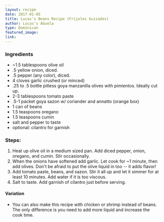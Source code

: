 ```yaml
---
layout: recipe
date: 2017-01-05
title: Lucas's Beans Recipe (Frijoles Guisados)
author: Lucas's Abuela
type: Dominican
featured_image: 
link:
---
```

### Ingredients
- ~1.5 tablespoons olive oil
- .5 yellow onion, diced.
- .5 pepper (any color), diced. 
- 4 cloves garlic crushed (or minced)
- .25 to .5 bottle pitless goya manzanilla olives with pimientos. Ideally cut up.
- 2-3 tablespoons tomato paste
- .5-1 packet goya sazon w/ coriander and annatto (orange box)
- 1 can of beans
- 1.5 teaspoons oregano
- 1.5 teaspoons cumin
- salt and pepper to taste
- optional: cilantro for garnish
### Steps:
1. Heat up olive oil in a medium sized pan. Add diced pepper, onion, oregano, and cumin. Stir occasionally.
2. When the onions have softened add garlic. Let cook for ~1 minute, then add olives. Don't be afraid to put the olive liquid in too -- it adds flavor!
3. Add tomato paste, beans, and sazon. Stir it all up and let it simmer for at least 10 minutes. Add water if it is too viscous.
4. Salt to taste. Add garnish of cilantro just before serving.

#### Variation
- You can also make this recipe with chicken or shrimp instead of beans. The only difference is you need to add more liquid and increase the cook time.